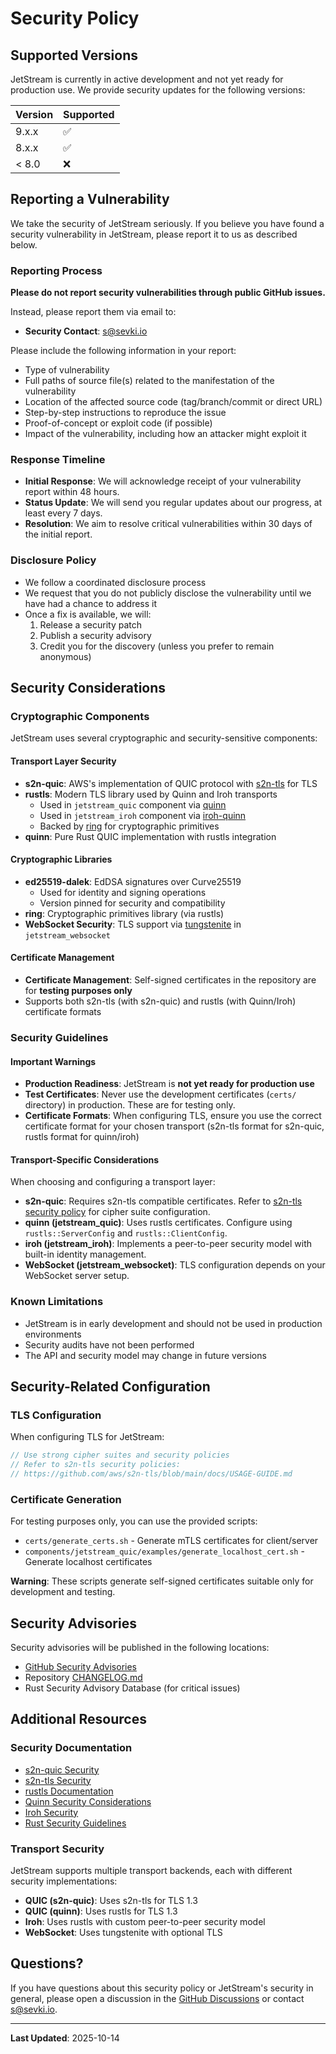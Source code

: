 # Security Policy

## Supported Versions

JetStream is currently in active development and not yet ready for production use. We provide security updates for the following versions:

| Version | Supported          |
| ------- | ------------------ |
| 9.x.x   | :white_check_mark: |
| 8.x.x   | :white_check_mark: |
| < 8.0   | :x:                |

## Reporting a Vulnerability

We take the security of JetStream seriously. If you believe you have found a security vulnerability in JetStream, please report it to us as described below.

### Reporting Process

**Please do not report security vulnerabilities through public GitHub issues.**

Instead, please report them via email to:
- **Security Contact**: s@sevki.io

Please include the following information in your report:
- Type of vulnerability
- Full paths of source file(s) related to the manifestation of the vulnerability
- Location of the affected source code (tag/branch/commit or direct URL)
- Step-by-step instructions to reproduce the issue
- Proof-of-concept or exploit code (if possible)
- Impact of the vulnerability, including how an attacker might exploit it

### Response Timeline

- **Initial Response**: We will acknowledge receipt of your vulnerability report within 48 hours.
- **Status Update**: We will send you regular updates about our progress, at least every 7 days.
- **Resolution**: We aim to resolve critical vulnerabilities within 30 days of the initial report.

### Disclosure Policy

- We follow a coordinated disclosure process
- We request that you do not publicly disclose the vulnerability until we have had a chance to address it
- Once a fix is available, we will:
  1. Release a security patch
  2. Publish a security advisory
  3. Credit you for the discovery (unless you prefer to remain anonymous)

## Security Considerations

### Cryptographic Components

JetStream uses several cryptographic and security-sensitive components:

#### Transport Layer Security

- **s2n-quic**: AWS's implementation of QUIC protocol with [s2n-tls](https://github.com/aws/s2n-tls) for TLS
- **rustls**: Modern TLS library used by Quinn and Iroh transports
  - Used in `jetstream_quic` component via [quinn](https://github.com/quinn-rs/quinn)
  - Used in `jetstream_iroh` component via [iroh-quinn](https://github.com/n0-computer/iroh)
  - Backed by [ring](https://github.com/briansmith/ring) for cryptographic primitives
- **quinn**: Pure Rust QUIC implementation with rustls integration

#### Cryptographic Libraries

- **ed25519-dalek**: EdDSA signatures over Curve25519
  - Used for identity and signing operations
  - Version pinned for security and compatibility
- **ring**: Cryptographic primitives library (via rustls)
- **WebSocket Security**: TLS support via [tungstenite](https://github.com/snapview/tungstenite-rs) in `jetstream_websocket`

#### Certificate Management

- **Certificate Management**: Self-signed certificates in the repository are for **testing purposes only**
- Supports both s2n-tls (with s2n-quic) and rustls (with Quinn/Iroh) certificate formats

### Security Guidelines

#### Important Warnings

- **Production Readiness**: JetStream is **not yet ready for production use**
- **Test Certificates**: Never use the development certificates (`certs/` directory) in production. These are for testing only.
- **Certificate Formats**: When configuring TLS, ensure you use the correct certificate format for your chosen transport (s2n-tls format for s2n-quic, rustls format for quinn/iroh)

#### Transport-Specific Considerations

When choosing and configuring a transport layer:

- **s2n-quic**: Requires s2n-tls compatible certificates. Refer to [s2n-tls security policy](https://github.com/aws/s2n-tls/blob/main/docs/USAGE-GUIDE.md) for cipher suite configuration.
- **quinn (jetstream_quic)**: Uses rustls certificates. Configure using `rustls::ServerConfig` and `rustls::ClientConfig`.
- **iroh (jetstream_iroh)**: Implements a peer-to-peer security model with built-in identity management.
- **WebSocket (jetstream_websocket)**: TLS configuration depends on your WebSocket server setup.

### Known Limitations

- JetStream is in early development and should not be used in production environments
- Security audits have not been performed
- The API and security model may change in future versions

## Security-Related Configuration

### TLS Configuration

When configuring TLS for JetStream:

```rust
// Use strong cipher suites and security policies
// Refer to s2n-tls security policies:
// https://github.com/aws/s2n-tls/blob/main/docs/USAGE-GUIDE.md
```

### Certificate Generation

For testing purposes only, you can use the provided scripts:
- `certs/generate_certs.sh` - Generate mTLS certificates for client/server
- `components/jetstream_quic/examples/generate_localhost_cert.sh` - Generate localhost certificates

**Warning**: These scripts generate self-signed certificates suitable only for development and testing.

## Security Advisories

Security advisories will be published in the following locations:
- [GitHub Security Advisories](https://github.com/sevki/jetstream/security/advisories)
- Repository [CHANGELOG.md](CHANGELOG.md)
- Rust Security Advisory Database (for critical issues)

## Additional Resources

### Security Documentation

- [s2n-quic Security](https://github.com/aws/s2n-quic/blob/main/docs/SECURITY.md)
- [s2n-tls Security](https://github.com/aws/s2n-tls/blob/main/SECURITY.md)
- [rustls Documentation](https://docs.rs/rustls/)
- [Quinn Security Considerations](https://github.com/quinn-rs/quinn#security)
- [Iroh Security](https://github.com/n0-computer/iroh)
- [Rust Security Guidelines](https://anssi-fr.github.io/rust-guide/)

### Transport Security

JetStream supports multiple transport backends, each with different security implementations:

- **QUIC (s2n-quic)**: Uses s2n-tls for TLS 1.3
- **QUIC (quinn)**: Uses rustls for TLS 1.3  
- **Iroh**: Uses rustls with custom peer-to-peer security model
- **WebSocket**: Uses tungstenite with optional TLS

## Questions?

If you have questions about this security policy or JetStream's security in general, please open a discussion in the [GitHub Discussions](https://github.com/sevki/jetstream/discussions) or contact s@sevki.io.

---

**Last Updated**: 2025-10-14
